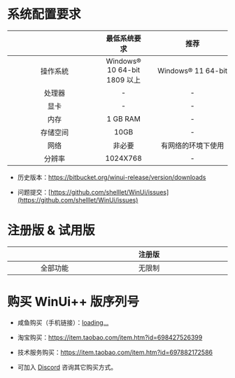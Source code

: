 # 系统配置要求

| <div style="width:200px"/> |         最低系统要求         |          <div style="width:200px">推荐</div>           |
| :------------------------: | :--------------------------: | :---------------------: |
|          操作系統          | Windows® 10 64-bit 1809 以上 | Windows® 11 64-bit |
|           处理器           |              -               |            -            |
|            显卡            |              -               |            -            |
|            内存            |           1 GB RAM           |            -            |
|          存储空间          |             10GB             |            -            |
|            网络            |            非必要            | 有网络的环境下使用  |
|           分辨率           |           1024X768           |            -            |

- 历史版本：https://bitbucket.org/winui-release/version/downloads

- 问题提交：[https://github.com/shelllet/WinUi/issues](https://github.com/shelllet/WinUi/issues)

# 注册版 & 试用版

| <div style="width:200px"/> | <div style="width:200px">注册版</div> | <div style="width:200px">试用版</div> |
| :------------------------: | :-----------------------------------: | :-----------------------------------: |
|          全部功能          |                无限制                 |            待定            |

# 购买 WinUi++ 版序列号

- 咸鱼购买（手机链接）：[loading...](https://winui.net ":id=buy")

<script>
  Docsify.get('https://api.winui.net/simple/v5/buy_url').then((text, )=>{
      document.getElementById('buy').href = text;
      document.getElementById('buy').innerText = text;
    });
</script>

- 淘宝购买：https://item.taobao.com/item.htm?id=698427526399

- 技术服务购买：https://item.taobao.com/item.htm?id=697882172586

- 可加入 [Discord](https://discord.gg/b4MeYbJrfk) 咨询其它购买方式。
